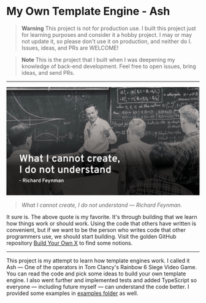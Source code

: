 # My Own Template Engine - Ash

> **Warning**
> This project is not for production use. I built this project just for 
> learning purposes and consider it a hobby project. I may or may not update
> it, so please don't use it on production, and neither do I. Issues, ideas,
> and PRs are WELCOME!

> **Note**
> This is the project that I built when I was deepening my knowledge of 
> back-end development. Feel free to open issues, bring ideas, and send PRs.

---

[![Banner](https://github.com/amirhoseinsalimi/ash-template-engine/blob/master/feynman.png)](https://github.com/amirhoseinsalimi/ash-template-engine)

> _What I cannot create, I do not understand — Richard Feynman._

It sure is. The above quote is my favorite. It's through building that we learn
how things work or should work. Using the code that others have written is
convenient, but if we want to be the person who writes code that other
programmers use, we should start building. Visit the golden GitHub repository 
[Build Your Own X](https://github.com/codecrafters-io/build-your-own-x) to find
some notions.

---

This project is my attempt to learn how template engines work. I called it Ash 
— One of the operators in Tom Clancy's Rainbow 6 Siege Video Game. You can read
the code and pick some ideas to build your own template engine. I also went
further and implemented tests and added TypeScript so everyone — including
future myself — can understand the code better. I provided some examples in 
[examples folder](https://github.com/amirhoseinsalimi/ash-template-engine/tree/master/examples)
as well. 
